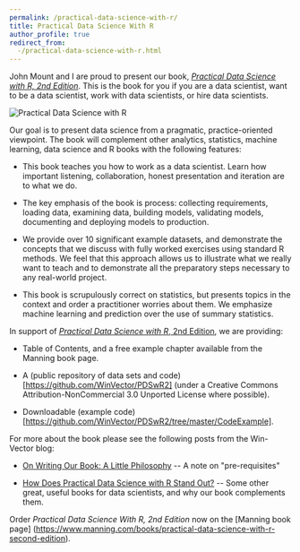 ```yaml
---
permalink: /practical-data-science-with-r/
title: Practical Data Science With R
author_profile: true
redirect_from:
  -/practical-data-science-with-r.html
---
```


John Mount and I are proud to present our book, [*Practical Data Science with R, 2nd Edition*](https://www.manning.com/books/practical-data-science-with-r-second-edition).  This is the book for you if you are a data scientist, want to be a data scientist, work with data scientists, or hire data scientists.

![Practical Data Science with R](https://NinaZumel.github.io/images/zumel-pdsr-2ed-hi.jpg)

Our goal is to present data science from a pragmatic, practice-oriented viewpoint. The book will complement other analytics, statistics, machine learning, data science and R books with the following features:

* This book teaches you how to work as a data scientist. Learn how important listening, collaboration, honest presentation and iteration are to what we do.

* The key emphasis of the book is process: collecting requirements, loading data, examining data, building models, validating models, documenting and deploying models to production.

* We provide over 10 significant example datasets, and demonstrate the concepts that we discuss with fully worked exercises using standard R methods. We feel that this approach allows us to illustrate what we really want to teach and to demonstrate all the preparatory steps necessary to any real-world project.

* This book is scrupulously correct on statistics, but presents topics in the context and order a practitioner worries about them.  We emphasize machine learning and prediction over the use of summary statistics.

In support of [*Practical Data Science with R*, 2nd Edition](https://www.manning.com/books/practical-data-science-with-r-second-edition">), we are providing:


* Table of Contents, and a free example chapter available from the Manning book page.

* A (public repository of data sets and code)[https://github.com/WinVector/PDSwR2] (under a Creative Commons Attribution-NonCommercial 3.0 Unported License where possible).

* Downloadable (example code)[https://github.com/WinVector/PDSwR2/tree/master/CodeExample].

For more about the book please see the following posts from the Win-Vector blog:

* [On Writing Our Book: A Little Philosophy](http://www.win-vector.com/blog/2013/05/on-writing-our-book-a-little-philosophy/) -- A note on "pre-requisites"

* [How Does Practical Data Science with R Stand Out?](http://www.win-vector.com/blog/2014/06/how-does-practical-data-science-with-r-stand-out) -- Some other great, useful books for data scientists, and why our book complements them.


Order *Practical Data Science With R, 2nd Edition* now on the [Manning book page]
(https://www.manning.com/books/practical-data-science-with-r-second-edition).